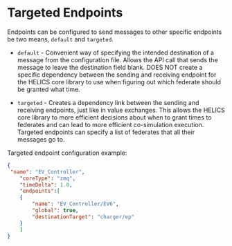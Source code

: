 # Targeted Endpoints

Endpoints can be configured to send messages to other specific endpoints be two means, `default` and `targeted`.

- `default` - Convenient way of specifying the intended destination of a message from the configuration file. Allows the API call that sends the message to leave the destination field blank. DOES NOT create a specific dependency between the sending and receiving endpoint for the HELICS core library to use when figuring out which federate should be granted what time.

- `targeted` - Creates a dependency link between the sending and receiving endpoints, just like in value exchanges. This allows the HELICS core library to more efficient decisions about when to grant times to federates and can lead to more efficient co-simulation execution. Targeted endpoints can specify a list of federates that all their messages go to.

Targeted endpoint configuration example:

```json
{
 "name": "EV_Controller",
    "coreType": "zmq",
    "timeDelta": 1.0,
    "endpoints":[
    {
        "name": "EV_Controller/EV6",
        "global": true,
        "destinationTarget": "charger/ep"
    }
    ]
}
```